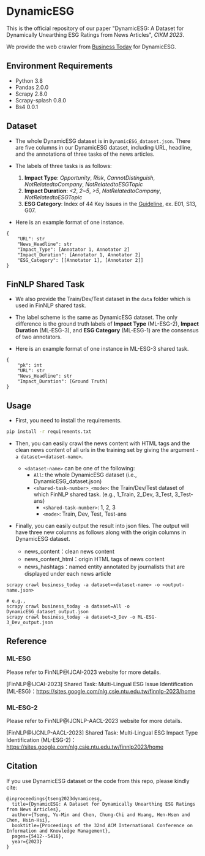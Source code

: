 # DynamicESG

This is the official repository of our paper "DynamicESG: A Dataset for Dynamically Unearthing ESG Ratings from News Articles", *CIKM 2023*.

We provide the web crawler from [Business Today](https://esg.businesstoday.com.tw/catalog/180686/) for DynamicESG.


## Environment Requirements

- Python 3.8
- Pandas 2.0.0
- Scrapy 2.8.0
- Scrapy-splash 0.8.0
- Bs4 0.0.1

## Dataset
- The whole DynamicESG dataset is in `DynamicESG_dataset.json`. There are five columns in our DynamicESG dataset, including URL, headline, and the annotations of three tasks of the news articles.


- The labels of three tasks is as follows:

    1. **Impact Type**: *Opportunity*, *Risk*, *CannotDistinguish*, *NotRelatedtoCompany*, *NotRelatedtoESGTopic*
    2. **Impact Duration**: *<2*, *2~5*, *>5*, *NotRelatedtoCompany*, *NotRelatedtoESGTopic*
    3. **ESG Category**: Index of 44 Key Issues in the [Guideline](https://github.com/ymntseng/DynamicESG/blob/master/Guideline%20of%20ESG%2044%20key%20issues.pdf), ex. E01, S13, G07.

- Here is an example format of one instance.

```jsonld
{
    "URL": str
    "News_Headline": str
    "Impact_Type": [Annotator 1, Annotator 2]
    "Impact_Duration": [Annotator 1, Annotator 2]
    "ESG_Category": [[Annotator 1], [Annotator 2]]
}
```

## FinNLP Shared Task
- We also provide the Train/Dev/Test dataset in the `data` folder which is used in FinNLP shared task.

- The label scheme is the same as DynamicESG dataset. The only difference is the ground truth labels of **Impact Type** (ML-ESG-2), **Impact Duration** (ML-ESG-3), and **ESG Category** (ML-ESG-1) are the consensus of two annotators.

- Here is an example format of one instance in ML-ESG-3 shared task.

```jsonld
{
    "pk": int
    "URL": str
    "News_Headline": str
    "Impact_Duration": [Ground Truth]
}
```

## Usage
- First, you need to install the requirements.

```bash
pip install -r requirements.txt
```

- Then, you can easily crawl the news content with HTML tags and the clean news content of all urls in the training set by giving the argument `-a dataset=<dataset-name>`.
    - `<dataset-name>` can be one of the following:
        - `All`: the whole DynamicESG dataset (i.e., DynamicESG_dataset.json)
        -  `<shared-task-number>_<mode>`: the Train/Dev/Test dataset of which FinNLP shared task. (e.g., 1_Train, 2_Dev, 3_Test, 3_Test-ans)
            - `<shared-task-number>`: 1, 2, 3
            - `<mode>`: Train, Dev, Test, Test-ans

- Finally, you can easily output the result into json files. The output will have three new columns as follows along with the origin columns in DynamicESG dataset.

    - news_content：clean news content
    - news_content_html：origin HTML tags of news content
    - news_hashtags：named entity annotated by journalists that are displayed under each news article

```
scrapy crawl business_today -a dataset=<dataset-name> -o <output-name.json>

# e.g.,
scrapy crawl business_today -a dataset=All -o DynamicESG_dataset_output.json
scrapy crawl business_today -a dataset=3_Dev -o ML-ESG-3_Dev_output.json
```

## Reference
### ML-ESG
Please refer to FinNLP@IJCAI-2023 website for more details.

[FinNLP@IJCAI-2023] Shared Task: Multi-Lingual ESG Issue Identification (ML-ESG)：https://sites.google.com/nlg.csie.ntu.edu.tw/finnlp-2023/home


### ML-ESG-2
Please refer to FinNLP@IJCNLP-AACL-2023 website for more details.

[FinNLP@IJCNLP-AACL-2023] Shared Task: Multi-Lingual ESG Impact Type Identification (ML-ESG-2)：https://sites.google.com/nlg.csie.ntu.edu.tw/finnlp2023/home


## Citation
If you use DynamicESG dataset or the code from this repo, please kindly cite:
```
@inproceedings{tseng2023dynamicesg,
  title={DynamicESG: A Dataset for Dynamically Unearthing ESG Ratings from News Articles},
  author={Tseng, Yu-Min and Chen, Chung-Chi and Huang, Hen-Hsen and Chen, Hsin-Hsi},
  booktitle={Proceedings of the 32nd ACM International Conference on Information and Knowledge Management},
  pages={5412--5416},
  year={2023}
}
```
